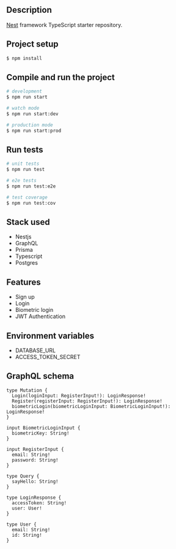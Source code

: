 

## Description

[Nest](https://github.com/nestjs/nest) framework TypeScript starter repository.

## Project setup

```bash
$ npm install
```

## Compile and run the project

```bash
# development
$ npm run start

# watch mode
$ npm run start:dev

# production mode
$ npm run start:prod
```

## Run tests

```bash
# unit tests
$ npm run test

# e2e tests
$ npm run test:e2e

# test coverage
$ npm run test:cov
```

## Stack used

- Nestjs
- GraphQL
- Prisma
- Typescript
- Postgres

## Features

- Sign up
- Login 
- Biometric login
- JWT Authentication


## Environment variables

- DATABASE_URL
- ACCESS_TOKEN_SECRET

## GraphQL schema

```
type Mutation {
  Login(loginInput: RegisterInput!): LoginResponse!
  Register(registerInput: RegisterInput!): LoginResponse!
  biometricLogin(biometricLoginInput: BiometricLoginInput!): LoginResponse!
}

input BiometricLoginInput {
  biometricKey: String!
}

input RegisterInput {
  email: String!
  password: String!
}

type Query {
  sayHello: String!
}

type LoginResponse {
  accessToken: String!
  user: User!
}

type User {
  email: String!
  id: String!
}
```


